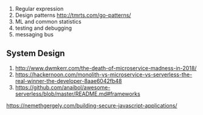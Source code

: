 1. Regular expression
2. Design patterns
http://tmrts.com/go-patterns/
3. ML and common statistics
4. testing and debugging
5. messaging bus

## System Design
1. http://www.dwmkerr.com/the-death-of-microservice-madness-in-2018/
2. https://hackernoon.com/monolith-vs-microservice-vs-serverless-the-real-winner-the-developer-8aae6042fb48
3. https://github.com/anaibol/awesome-serverless/blob/master/README.md#frameworks

https://nemethgergely.com/building-secure-javascript-applications/
